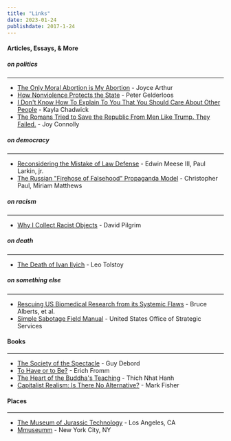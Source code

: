 ```yaml
---
title: "Links"
date: 2023-01-24
publishdate: 2017-1-24
---
```


#### Articles, Essays, & More

##### on politics
<hr class="line2">

- [The Only Moral Abortion is My Abortion](https://joycearthur.com/abortion/the-only-moral-abortion-is-my-abortion/)  - Joyce Arthur
- [How Nonviolence Protects the State](https://theanarchistlibrary.org/library/peter-gelderloos-how-nonviolence-protects-the-state) - Peter Gelderloos
- [I Don't Know How To Explain To You That You Should Care About Other People](https://www.huffpost.com/entry/i-dont-know-how-to-explain-to-you-that-you-should_b_59519811e4b0f078efd98440) - Kayla Chadwick
- [The Romans Tried to Save the Republic From Men Like Trump. They Failed.](https://www.villagevoice.com/2017/01/17/the-romans-tried-to-save-the-republic-from-men-like-trump-they-failed/) - Joy Connolly

##### on democracy
<hr class="line2">

- [Reconsidering the Mistake of Law Defense](https://scholarlycommons.law.northwestern.edu/cgi/viewcontent.cgi?referer=&httpsredir=1&article=7436&context=jclc) - Edwin Meese III, Paul Larkin, jr.
- [The Russian "Firehose of Falsehood" Propaganda Model](https://www.rand.org/pubs/perspectives/PE198.html) - Christopher Paul, Miriam Matthews

##### on racism
<hr class="line2">

- [Why I Collect Racist Objects](https://www.ferris.edu/HTMLS/news/jimcrow/collect.htm) - David Pilgrim

##### on death
<hr class="line2">

- [The Death of Ivan Ilyich](https://web.stanford.edu/~jsabol/existentialism/materials/tolstoy_death_ilyich.pdf) - Leo Tolstoy

##### on something else
<hr class="line2">

- [Rescuing US Biomedical Research from its Systemic Flaws](https://www.ncbi.nlm.nih.gov/pmc/articles/PMC4000813/) - Bruce Alberts, et al.
- [Simple Sabotage Field Manual](https://www.gutenberg.org/cache/epub/26184/pg26184-images.html) - United States Office of Strategic Services


#### Books
<hr class="line2">

- [The Society of the Spectacle](https://files.libcom.org/files/The%20Society%20of%20the%20Spectacle%20Annotated%20Edition.pdf) - Guy Debord
- [To Have or to Be?](https://giuseppecapograssi.files.wordpress.com/2013/08/erich-fromm-to-have-or-to-be-1976.pdf) - Erich Fromm
- [The Heart of the Buddha's Teaching](https://www.dwms.org/uploads/8/7/8/7/87873912/thich_nhat_hanh_-_the_heart_of_buddhas_teaching.pdf) - Thich Nhat Hanh
- [Capitalist Realism: Is There No Alternative?](https://www.dwms.org/uploads/8/7/8/7/87873912/thich_nhat_hanh_-_the_heart_of_buddhas_teaching.pdf) - Mark Fisher


#### Places
<hr class="line2">

- [The Museum of Jurassic Technology](https://www.mjt.org/) - Los Angeles, CA
- [Mmuseumm](https://www.mmuseumm.com/) - New York City, NY

